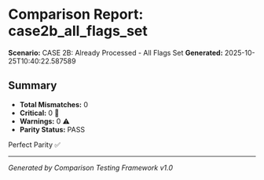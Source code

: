 # Comparison Report: case2b_all_flags_set
**Scenario:** CASE 2B: Already Processed - All Flags Set
**Generated:** 2025-10-25T10:40:22.587589

## Summary
- **Total Mismatches:** 0
- **Critical:** 0 🚨
- **Warnings:** 0 ⚠️
- **Parity Status:** PASS

Perfect Parity ✅

---
*Generated by Comparison Testing Framework v1.0*